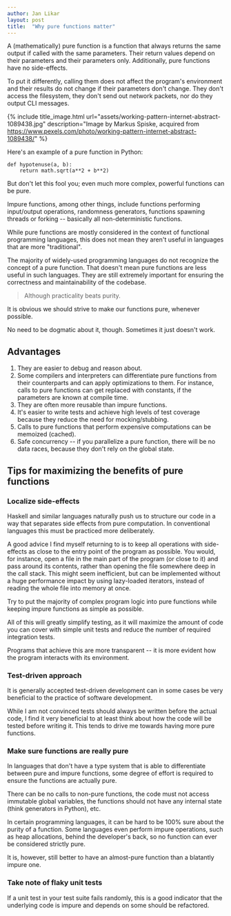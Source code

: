 ```yaml
---
author: Jan Likar
layout: post
title:  "Why pure functions matter"
---
```


A (mathematically) pure function is a function that always returns the same output if called with the same parameters. Their return values depend on their parameters and their parameters only. Additionally, pure functions have no side-effects.

To put it differently, calling them does not affect the program's environment and their results do not change if their parameters don't change. They don't access the filesystem, they don't send out network packets, nor do they output CLI messages.

{% include title_image.html url="assets/working-pattern-internet-abstract-1089438.jpg" description="Image by Markus Spiske, acquired from https://www.pexels.com/photo/working-pattern-internet-abstract-1089438/" %}

Here's an example of a pure function in Python:

    def hypotenuse(a, b):
        return math.sqrt(a**2 + b**2)

But don't let this fool you; even much more complex, powerful functions can be pure.

Impure functions, among other things, include functions performing input/output operations, randomness generators, functions spawning threads or forking -- basically all non-deterministic functions.

While pure functions are mostly considered in the context of functional programming languages, this does not mean they aren't useful in languages that are more "traditional".

The majority of widely-used programming languages do not recognize the concept of a pure function. That doesn't mean pure functions are less useful in such languages. They are still extremely important for ensuring the correctness and maintainability of the codebase.

> Although practicality beats purity.

It is obvious we should strive to make our functions pure, whenever possible. 

No need to be dogmatic about it, though. Sometimes it just doesn't work.

## Advantages
1. They are easier to debug and reason about.
2. Some compilers and interpreters can differentiate pure functions from their counterparts and can apply optimizations to them. For instance, calls to pure functions can get replaced with constants, if the parameters are known at compile time.
3. They are often more reusable than impure functions.
4. It's easier to write tests and achieve high levels of test coverage because they reduce the need for mocking/stubbing.
5. Calls to pure functions that perform expensive computations can be memoized (cached).
6. Safe concurrency -- if you parallelize a pure function, there will be no data races, because they don't rely on the global state.

## Tips for maximizing the benefits of pure functions
### Localize side-effects
Haskell and similar languages naturally push us to structure our code in a way that separates side effects from pure computation. In conventional languages this must be practiced more deliberately.

A good advice I find myself returning to is to keep all operations with side-effects as close to the entry point of the program as possible. You would, for instance, open a file in the main part of the program (or close to it) and pass around its contents, rather than opening the file somewhere deep in the call stack. This might seem inefficient, but can be implemented without a huge performance impact by using lazy-loaded iterators, instead of reading the whole file into memory at once.

Try to put the majority of complex program logic into pure functions while keeping impure functions as simple as possible.

All of this will greatly simplify testing, as it will maximize the amount of code you can cover with simple unit tests and reduce the number of required integration tests.

Programs that achieve this are more transparent -- it is more evident how the program interacts with its environment.

### Test-driven approach
It is generally accepted test-driven development can in some cases be very beneficial to the practice of software development.

While I am not convinced tests should always be written before the actual code, I find it very beneficial to at least think about how the code will be tested before writing it. This tends to drive me towards having more pure functions.

### Make sure functions are really pure
In languages that don't have a type system that is able to differentiate between pure and impure functions, some degree of effort is required to ensure the functions are actually pure.

There can be no calls to non-pure functions, the code must not access immutable global variables, the functions should not have any internal state (think generators in Python), etc.

In certain programming languages, it can be hard to be 100% sure about the purity of a function. Some languages even perform impure operations, such as heap allocations, behind the developer's back, so no function can ever be considered strictly pure.

It is, however, still better to have an almost-pure function than a blatantly impure one.

### Take note of flaky unit tests
If a unit test in your test suite fails randomly, this is a good indicator that the underlying code is impure and depends on some should be refactored.
